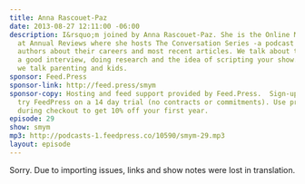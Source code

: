 ```yaml
---
title: Anna Rascouet-Paz
date: 2013-08-27 12:11:00 -06:00
description: I&rsquo;m joined by Anna Rascouet-Paz. She is the Online Media Editor
  at Annual Reviews where she hosts The Conversation Series -a podcast that interviews
  authors about their careers and most recent articles. We talk about tips for conducting
  a good interview, doing research and the idea of scripting your show. And of course
  we talk parenting and kids.
sponsor: Feed.Press
sponsor-link: http://feed.press/smym
sponsor-copy: Hosting and feed support provided by Feed.Press.  Sign-up today and
  try FeedPress on a 14 day trial (no contracts or commitments). Use promo code "smym"
  during checkout to get 10% off your first year.
episode: 29
show: smym
mp3: http://podcasts-1.feedpress.co/10590/smym-29.mp3
layout: episode
---
```


Sorry. Due to importing issues, links and show notes were lost in translation.
